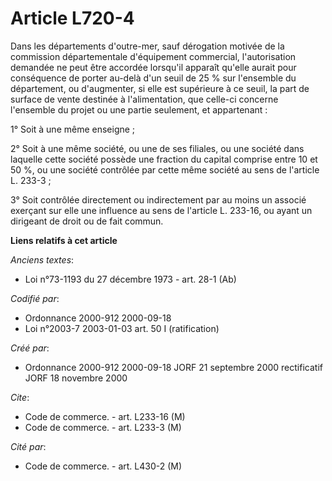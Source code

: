 # Article L720-4

Dans les départements d'outre-mer, sauf dérogation motivée de la commission départementale d'équipement commercial,
l'autorisation demandée ne peut être accordée lorsqu'il apparaît qu'elle aurait pour conséquence de porter au-delà d'un seuil
de 25 % sur l'ensemble du département, ou d'augmenter, si elle est supérieure à ce seuil, la part de surface de vente
destinée à l'alimentation, que celle-ci concerne l'ensemble du projet ou une partie seulement, et appartenant :

1° Soit à une même enseigne ;

2° Soit à une même société, ou une de ses filiales, ou une société dans laquelle cette société possède une fraction du
capital comprise entre 10 et 50 %, ou une société contrôlée par cette même société au sens de l'article L. 233-3 ;

3° Soit contrôlée directement ou indirectement par au moins un associé exerçant sur elle une influence au sens de l'article
L. 233-16, ou ayant un dirigeant de droit ou de fait commun.

**Liens relatifs à cet article**

_Anciens textes_:

  - Loi n°73-1193 du 27 décembre 1973 - art. 28-1 (Ab)

_Codifié par_:

  - Ordonnance 2000-912 2000-09-18
  - Loi n°2003-7 2003-01-03 art. 50 I (ratification)

_Créé par_:

  - Ordonnance 2000-912 2000-09-18 JORF 21 septembre 2000 rectificatif JORF 18 novembre 2000

_Cite_:

  - Code de commerce. - art. L233-16 (M)
  - Code de commerce. - art. L233-3 (M)

_Cité par_:

  - Code de commerce. - art. L430-2 (M)
